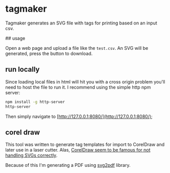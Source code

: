 # tagmaker

Tagmaker generates an SVG file with tags for printing based on an input csv.

## usage

Open a web page and upload a file like the `test.csv`. An SVG will be generated, press the button to download. 

## run locally

Since loading local files in html will hit you with a cross origin problem you'll need to host the file to run it. I recommend using the simple http npm server:

```bash
npm install -g http-server
http-server
```

Then simply navigate to [http://127.0.0.1:8080/](http://127.0.0.1:8080/);

## corel draw

This tool was written to generate tag templates for import to CorelDraw and later use in a laser cutter. Alas, [CorelDraw seem to be famous for not handling SVGs correctly](https://productgraph.io/blogs/news/opening-svg-files-in-coreldraw).

Because of this I'm generating a PDF using [svg2pdf](https://github.com/yWorks/svg2pdf.js/tree/master) library.